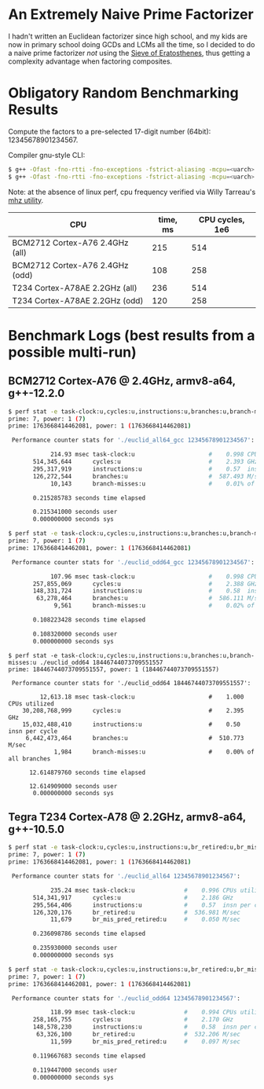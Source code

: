 An Extremely Naive Prime Factorizer
===================================

I hadn't written an Euclidean factorizer since high school, and my kids are now in primary school doing GCDs and LCMs all the time, so I decided to do a naive prime factorizer *not* using the [Sieve of Eratosthenes](https://en.wikipedia.org/wiki/Sieve_of_Eratosthenes), thus getting a complexity advantage when factoring composites.

Obligatory Random Benchmarking Results
======================================

Compute the factors to a pre-selected 17-digit number (64bit): 12345678901234567.

Compiler gnu-style CLI:

```bash
$ g++ -Ofast -fno-rtti -fno-exceptions -fstrict-aliasing -mcpu=<uarch> -mtune=<uarch> main.cpp -o euclid_all64 -DNUM_64BIT=1
$ g++ -Ofast -fno-rtti -fno-exceptions -fstrict-aliasing -mcpu=<uarch> -mtune=<uarch> main_odd.cpp -o euclid_odd64 -DNUM_64BIT=1
```

Note: at the absence of linux perf, cpu frequency verified via Willy Tarreau's [mhz utility](http://git.1wt.eu/web?p=mhz.git).

| CPU                                             | time, ms         | CPU cycles, 1e6  |
| ----------------------------------------------- | ---------------- | ---------------- |
| BCM2712 Cortex-A76 2.4GHz (all)                 | 215              | 514              |
| BCM2712 Cortex-A76 2.4GHz (odd)                 | 108              | 258              |
| T234 Cortex-A78AE 2.2GHz (all)                  | 236              | 514              |
| T234 Cortex-A78AE 2.2GHz (odd)                  | 120              | 258              |

Benchmark Logs (best results from a possible multi-run)
=======================================================

BCM2712 Cortex-A76 @ 2.4GHz, armv8-a64, g++-12.2.0
-----------------------------------------------------------------------------------

```bash
$ perf stat -e task-clock:u,cycles:u,instructions:u,branches:u,branch-misses:u ./euclid_all64_gcc 12345678901234567
prime: 7, power: 1 (7)
prime: 1763668414462081, power: 1 (1763668414462081)

 Performance counter stats for './euclid_all64_gcc 12345678901234567':

            214.93 msec task-clock:u                     #    0.998 CPUs utilized             
       514,345,644      cycles:u                         #    2.393 GHz                       
       295,317,919      instructions:u                   #    0.57  insn per cycle            
       126,272,544      branches:u                       #  587.493 M/sec                     
            10,143      branch-misses:u                  #    0.01% of all branches           

       0.215285783 seconds time elapsed

       0.215341000 seconds user
       0.000000000 seconds sys
```

```bash
$ perf stat -e task-clock:u,cycles:u,instructions:u,branches:u,branch-misses:u ./euclid_odd64_gcc 12345678901234567
prime: 7, power: 1 (7)
prime: 1763668414462081, power: 1 (1763668414462081)

 Performance counter stats for './euclid_odd64_gcc 12345678901234567':

            107.96 msec task-clock:u                     #    0.998 CPUs utilized             
       257,855,069      cycles:u                         #    2.388 GHz                       
       148,331,724      instructions:u                   #    0.58  insn per cycle            
        63,278,464      branches:u                       #  586.111 M/sec                     
             9,561      branch-misses:u                  #    0.02% of all branches           

       0.108223428 seconds time elapsed

       0.108320000 seconds user
       0.000000000 seconds sys
```

```
$ perf stat -e task-clock:u,cycles:u,instructions:u,branches:u,branch-misses:u ./euclid_odd64 18446744073709551557
prime: 18446744073709551557, power: 1 (18446744073709551557)

 Performance counter stats for './euclid_odd64 18446744073709551557':

         12,613.18 msec task-clock:u                     #    1.000 CPUs utilized             
    30,208,768,999      cycles:u                         #    2.395 GHz                       
    15,032,488,410      instructions:u                   #    0.50  insn per cycle            
     6,442,473,464      branches:u                       #  510.773 M/sec                     
             1,984      branch-misses:u                  #    0.00% of all branches           

      12.614879760 seconds time elapsed

      12.614909000 seconds user
       0.000000000 seconds sys
```

Tegra T234 Cortex-A78 @ 2.2GHz, armv8-a64, g++-10.5.0
-----------------------------------------------------------------------------------

```bash
$ perf stat -e task-clock:u,cycles:u,instructions:u,br_retired:u,br_mis_pred_retired:u ./euclid_all64 12345678901234567
prime: 7, power: 1 (7)
prime: 1763668414462081, power: 1 (1763668414462081)

 Performance counter stats for './euclid_all64 12345678901234567':

            235.24 msec task-clock:u              #    0.996 CPUs utilized          
       514,341,917      cycles:u                  #    2.186 GHz                    
       295,564,406      instructions:u            #    0.57  insn per cycle         
       126,320,176      br_retired:u              #  536.981 M/sec                  
            11,679      br_mis_pred_retired:u     #    0.050 M/sec                  

       0.236098786 seconds time elapsed

       0.235930000 seconds user
       0.000000000 seconds sys
```

```bash
$ perf stat -e task-clock:u,cycles:u,instructions:u,br_retired:u,br_mis_pred_retired:u ./euclid_odd64 12345678901234567
prime: 7, power: 1 (7)
prime: 1763668414462081, power: 1 (1763668414462081)

 Performance counter stats for './euclid_odd64 12345678901234567':

            118.99 msec task-clock:u              #    0.994 CPUs utilized          
       258,165,755      cycles:u                  #    2.170 GHz                    
       148,578,230      instructions:u            #    0.58  insn per cycle         
        63,326,100      br_retired:u              #  532.206 M/sec                  
            11,599      br_mis_pred_retired:u     #    0.097 M/sec                  

       0.119667683 seconds time elapsed

       0.119447000 seconds user
       0.000000000 seconds sys
```
